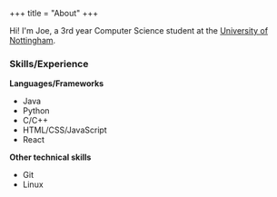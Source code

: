 +++
title = "About"
+++

Hi! I'm Joe, a 3rd year Computer Science student at the [University of Nottingham](https://cs.nott.ac.uk). 

### Skills/Experience

**Languages/Frameworks**

- Java
- Python
- C/C++
- HTML/CSS/JavaScript
- React

**Other technical skills**

- Git
- Linux